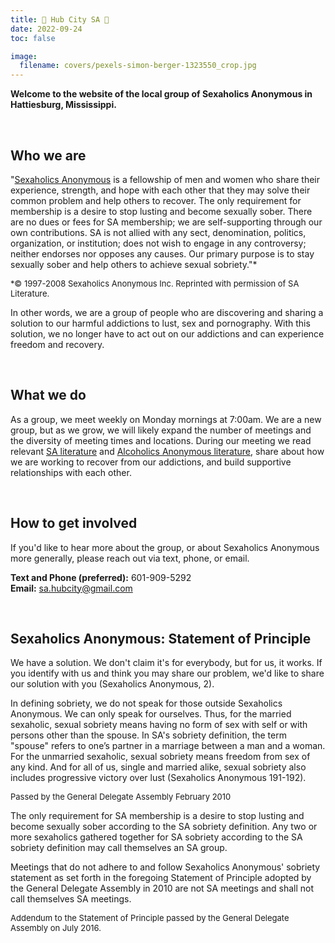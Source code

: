 ```yaml
---
title: 🌄 Hub City SA 🌄
date: 2022-09-24
toc: false

image:
  filename: covers/pexels-simon-berger-1323550_crop.jpg
---
```


**Welcome to the website of the local group of Sexaholics Anonymous in Hattiesburg, Mississippi.**
  
  <br>

## Who we are
"[Sexaholics Anonymous](https://www.sa.org) is a fellowship of men and women who share their experience, strength, and hope with each other that they may solve their common problem and help others to recover. The only requirement for membership is a desire to stop lusting and become sexually sober. There are no dues or fees for SA membership; we are self-supporting through our own contributions. SA is not allied with any sect, denomination, politics, organization, or institution; does not wish to engage in any controversy; neither endorses nor opposes any causes. Our primary purpose is to stay sexually sober and help others to achieve sexual sobriety."*

<font size="2">*© 1997-2008 Sexaholics Anonymous Inc. Reprinted with permission of SA Literature. </font> 

In other words, we are a group of people who are discovering and sharing a solution to our harmful addictions to lust, sex and pornography. With this solution, we no longer have to act out on our addictions and can experience freedom and recovery.


<br>

## What we do
As a group, we meet weekly on Monday mornings at 7:00am. We are a new group, but as we grow, we will likely expand the number of meetings and the diversity of meeting times and locations. During our meeting we read relevant [SA literature](https://www.sa.org/literature/) and [Alcoholics Anonymous literature](https://www.aa.org/the-big-book), share about how we are working to recover from our addictions, and build supportive relationships with each other. 
  
  <br>

## How to get involved
If you'd like to hear more about the group, or about Sexaholics Anonymous more generally, please reach out via text, phone, or email. 

**Text and Phone (preferred):** 601-909-5292  
**Email:** sa.hubcity@gmail.com
  
  <br>

## Sexaholics Anonymous: Statement of Principle
We have a solution. We don't claim it's for everybody, but for us, it works. If you identify with us and think you may share our problem, we'd like to share our solution with you (Sexaholics Anonymous, 2).

In defining sobriety, we do not speak for those outside Sexaholics Anonymous. We can only speak for ourselves. Thus, for the married sexaholic, sexual sobriety means having no form of sex with self or with persons other than the spouse. In SA's sobriety definition, the term "spouse" refers to one’s partner in a marriage between a man and a woman. For the unmarried sexaholic, sexual sobriety means freedom from sex of any kind. And for all of us, single and married alike, sexual sobriety also includes progressive victory over lust (Sexaholics Anonymous 191-192).

<font size = "2">Passed by the General Delegate Assembly February 2010</font>

The only requirement for SA membership is a desire to stop lusting and become sexually sober according to the SA sobriety definition. Any two or more sexaholics gathered together for SA sobriety according to the SA sobriety
definition may call themselves an SA group.

Meetings that do not adhere to and follow Sexaholics Anonymous' sobriety statement as set forth in the foregoing Statement of Principle adopted by the General Delegate Assembly in 2010 are not SA meetings and shall not call themselves SA meetings.

<font size = "2"> Addendum to the Statement of Principle passed by the General Delegate Assembly on July 2016. </font>